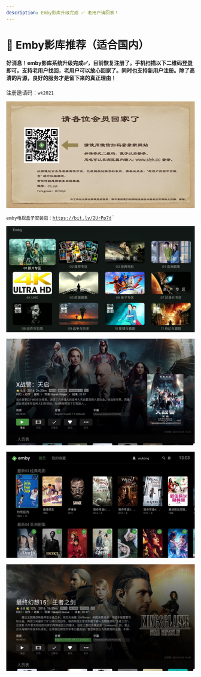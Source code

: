 ```yaml
---
description: Emby影库升级完成 ✅ 老用户请回家！
---
```


# 💚 Emby影库推荐（适合国内）

#### 好消息！emby影库系统升级完成✅，目前恢复注册了。手机扫描以下二维码[登录](www.slyk.cc)即可。支持老用户找回，老用户可以放心回家了。**同时也支持新用户注册。除了高清的片源，良好的服务才是留下来的真正理由！**

注册邀请码：`wk2021`

![](.gitbook/assets/wei-xin-tu-pian-20210829163348.jpg)

`emby电视盒子安装包：`[`https://bit.ly/2UrPp7d`](https://bit.ly/2UrPp7d)\`\`

![](.gitbook/assets/jie-ping-20210606-shang-wu-9.06.14.png)

![](.gitbook/assets/7.1.jpg)

![](.gitbook/assets/emby.jpeg)

![](.gitbook/assets/dts.jpg)

